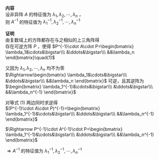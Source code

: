 **内容**    
设非异阵 $A$ 的特征值为 $\lambda_1,\lambda_2,\cdots,\lambda_n$ ，    
则 $A^{-1}$ 的特征值为 $\lambda_1^{-1},\lambda_2^{-1},\cdots,\lambda_n^{-1}$     
    
**证明**    
由复数域上的方阵都存在与之相似的上三角阵得    
存在可逆方阵 $P$ ，使得 $P^{-1}\cdot A\cdot P=\begin{bmatrix}    
\lambda_1&\cdots&\bigstar\\\    
&\ddots&\bigstar\\\    
&&\lambda_n    
\end{bmatrix}\quad(1)$     
    
又因为 $\lambda_1,\lambda_2,\cdots,\lambda_n$ 均不为零    
 $\Rightarrow\begin{bmatrix}    
\lambda_1&\cdots&\bigstar\\\    
&\ddots&\bigstar\\\    
&&\lambda_n    
\end{bmatrix}$ 可逆，且其逆阵为 $\begin{bmatrix}    
\lambda_1^{-1}&\cdots&\bigstar\\\    
&\ddots&\bigstar\\\    
&&\lambda_n^{-1}    
\end{bmatrix}$     
    
对等式 $(1)$ 两边同时求逆得    
 $(P^{-1}\cdot A\cdot P)^{-1}=\begin{bmatrix}    
\lambda_1^{-1}&\cdots&\bigstar\\\    
&\ddots&\bigstar\\\    
&&\lambda_n^{-1}    
\end{bmatrix}$     
    
 $\Rightarrow P^{-1}\cdot A^{-1}\cdot P=\begin{bmatrix}    
\lambda_1^{-1}&\cdots&\bigstar\\\    
&\ddots&\bigstar\\\    
&&\lambda_n^{-1}    
\end{bmatrix}$     
    
 $\Rightarrow A^{-1}$ 的特征值为 $\lambda_1^{-1},\lambda_2^{-1},\cdots,\lambda_n^{-1}$     
